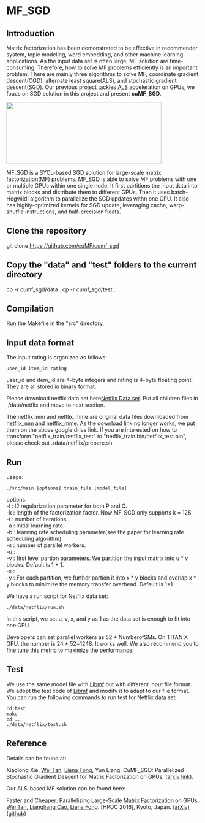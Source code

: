 # MF_SGD

## Introduction

Matrix factorization has been demonstrated to be effective in recommender system, topic modeling, word embedding, and other machine learning applications. As the input data set is often large, MF solution are time-consuming. Therefore, how to solve MF problems efficiently is an important problem. There are mainly three algorithms to solve MF, coordinate gradient descent(CGD), alternate least square(ALS), and stochastic gradient descent(SGD). Our previous project tackles [ALS](https://github.com/wei-tan/cumf_als) acceleration on GPUs, we foucs on SGD solution in this project and present **cuMF_SGD**.


<img src=https://github.com/CuMF/cumf_sgd/raw/master/figures/mf.png width=405 height=161 />


MF_SGD is a SYCL-based SGD solution for large-scale matrix factorization(MF) problems. MF_SGD is able to solve MF problems with one or multiple GPUs within one single node. It first partitions the input data into matrix blocks and distribute them to different GPUs. Then it uses batch-Hogwild! algorithm to parallelize the SGD updates withn one GPU. It also has highly-optimized kernels for SGD update, leveraging cache, warp-shuffle instructions, and half-precision floats.


## Clone the repository
  git clone https://github.com/cuMF/cumf_sgd

## Copy the "data" and "test" folders to the current directory
  cp -r cumf_sgd/data .
  cp -r cumf_sgd/test .

## Compilation 

Run the Makefile in the "src" directory.

## Input data format

The input rating is organized as follows:

    user_id item_id rating

user_id and item_id are 4-byte integers and rating is 4-byte floating point. They are all stored in binary format. 

Please download netflix data set here[Netflix Data set](https://drive.google.com/drive/folders/1ZxG4hVWqNGnlvPwx0T7lDwDq816GLXv-?usp=sharing). Put all children files in ./data/netflix and move to next section.

The netflix_mm and netflix_mme are original data files downloaded from [netflix_mm](http://www.select.cs.cmu.edu/code/graphlab/datasets/netflix_mm) and [netflix_mme](http://www.select.cs.cmu.edu/code/graphlab/datasets/netflix_mme). As the download link no longer works, we put them on the above google drive link. If you are interested on how to transform "netflix_train/netflix_test" to "netflix_train.bin/netflix_test.bin", please check out ./data/netflix/prepare.sh


## Run
usage: 
    
    ./src/main [options] train_file [model_file]

options:<br />
-l <lambda>: l2 regularization parameter for both P and Q.<br />
-k <dimensions>: length of the factorization factor. Now MF_SGD only supports k = 128.<br />
-t <iterations>: number of iterations.<br />
-a <alpha>: initial learning rate.<br />
-b <beta>: learning rate scheduling parameter(see the paper for learning rate scheduling algorithm).<br />
-s <parallel workers>: number of parallel workers.<br />
-u :<br />
-v : first level partion parameters. We partition the input matrix into u * v blocks. Default is 1 * 1.<br />
-x :<br />
-y : For each partition, we further partion it into x * y blocks and overlap x * y blocks to minimize the memory transfer overhead. Default is 1*1.<br />


We have a run script for Netflix data set:

    ./data/netflix/run.sh

In this script, we set u, v, x, and y as 1 as the data set is enough to fit into one GPU. 

Developers can set parallel workers as 52 * NumberofSMs. On TITAN X GPU, the number is 24 * 52=1248. It works well. We also recommend you to fine tune this metric to maximize the performance. 


## Test
We use the same model file with [Libmf](https://github.com/cjlin1/libmf) but with different input file format. We adopt the test code of [Libmf](https://github.com/cjlin1/libmf) and modify it to adapt to our file format. You can run the following commands to run test for Netflix data set.
  
    cd test
    make
    cd ..
    ./data/netflix/test.sh


## Reference


Details can be found at:

Xiaolong Xie, [Wei Tan](https://github.com/wei-tan), [Liana Fong](https://github.com/llfong), Yun Liang, CuMF_SGD: Parallelized Stochastic Gradient Descent for Matrix Factorization on GPUs, ([arxiv link](https://arxiv.org/abs/1610.05838)).

Our ALS-based MF solution can be found here:

Faster and Cheaper: Parallelizing Large-Scale Matrix Factorization on GPUs. [Wei Tan](https://github.com/wei-tan), [Liangliang Cao](https://github.com/llcao), [Liana Fong](https://github.com/llfong). [HPDC 2016], Kyoto, Japan. [(arXiv)](http://arxiv.org/abs/1603.03820) [(github)](https://github.com/wei-tan/cumf_als)

